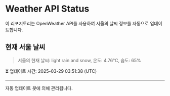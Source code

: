 
# Weather API Status

이 리포지토리는 OpenWeather API를 사용하여 서울의 날씨 정보를 자동으로 업데이트합니다.

## 현재 서울 날씨
> 서울의 현재 날씨: light rain and snow, 온도: 4.76°C, 습도: 65%

⏳ 업데이트 시간: 2025-03-29 03:51:38 (UTC)

---
자동 업데이트 봇에 의해 관리됩니다.
